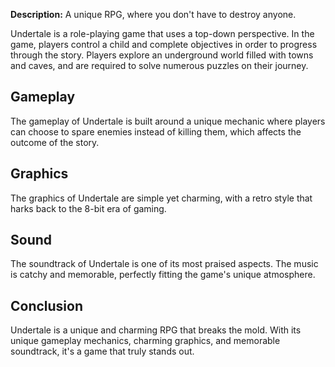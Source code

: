 **Description:** A unique RPG, where you don't have to destroy anyone.

Undertale is a role-playing game that uses a top-down perspective. In the game, players control a child and complete objectives in order to progress through the story. Players explore an underground world filled with towns and caves, and are required to solve numerous puzzles on their journey.

## Gameplay

The gameplay of Undertale is built around a unique mechanic where players can choose to spare enemies instead of killing them, which affects the outcome of the story.

## Graphics

The graphics of Undertale are simple yet charming, with a retro style that harks back to the 8-bit era of gaming.

## Sound

The soundtrack of Undertale is one of its most praised aspects. The music is catchy and memorable, perfectly fitting the game's unique atmosphere.

## Conclusion

Undertale is a unique and charming RPG that breaks the mold. With its unique gameplay mechanics, charming graphics, and memorable soundtrack, it's a game that truly stands out.

